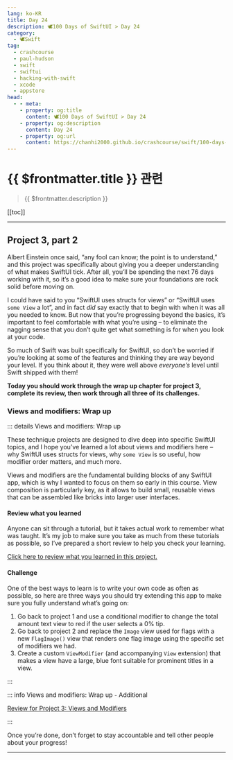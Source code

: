 ```yaml
---
lang: ko-KR
title: Day 24
description: 🕊️100 Days of SwiftUI > Day 24
category:
  - 🕊️Swift
tag: 
  - crashcourse
  - paul-hudson
  - swift
  - swiftui
  - hacking-with-swift
  - xcode
  - appstore
head:
  - - meta:
    - property: og:title
      content: 🕊️100 Days of SwiftUI > Day 24
    - property: og:description
      content: Day 24
    - property: og:url
      content: https://chanhi2000.github.io/crashcourse/swift/100-days-of-swiftui/24.html
---
```


# {{ $frontmatter.title }} 관련

> {{ $frontmatter.description }}

[[toc]]

---

## Project 3, part 2

Albert Einstein once said, “any fool can know; the point is to understand,” and this project was specifically about giving you a deeper understanding of what makes SwiftUI tick. After all, you’ll be spending the next 76 days working with it, so it’s a good idea to make sure your foundations are rock solid before moving on.

I could have said to you “SwiftUI uses structs for views” or “SwiftUI uses `some View` a lot”, and in fact _did_ say exactly that to begin with when it was all you needed to know. But now that you’re progressing beyond the basics, it’s important to feel comfortable with what you’re using – to eliminate the nagging sense that you don’t quite get what something is for when you look at your code.

So much of Swift was built specifically for SwiftUI, so don’t be worried if you’re looking at some of the features and thinking they are way beyond your level. If you think about it, they were well above _everyone’s_ level until Swift shipped with them!

__Today you should work through the wrap up chapter for project 3, complete its review, then work through all three of its challenges.__

### Views and modifiers: Wrap up

::: details Views and modifiers: Wrap up

These technique projects are designed to dive deep into specific SwiftUI topics, and I hope you’ve learned a lot about views and modifiers here – why SwiftUI uses structs for views, why `some View` is so useful, how modifier order matters, and much more.

Views and modifiers are the fundamental building blocks of any SwiftUI app, which is why I wanted to focus on them so early in this course. View composition is particularly key, as it allows to build small, reusable views that can be assembled like bricks into larger user interfaces.

#### Review what you learned

Anyone can sit through a tutorial, but it takes actual work to remember what was taught. It’s my job to make sure you take as much from these tutorials as possible, so I’ve prepared a short review to help you check your learning.

[Click here to review what you learned in this project.][views-and-modifiers]

#### Challenge

One of the best ways to learn is to write your own code as often as possible, so here are three ways you should try extending this app to make sure you fully understand what’s going on:

1. Go back to project 1 and use a conditional modifier to change the total amount text view to red if the user selects a 0% tip.
2. Go back to project 2 and replace the `Image` view used for flags with a new `FlagImage()` view that renders one flag image using the specific set of modifiers we had.
3. Create a custom `ViewModifier` (and accompanying `View` extension) that makes a view have a large, blue font suitable for prominent titles in a view.

:::

::: info Views and modifiers: Wrap up - Additional

[Review for Project 3: Views and Modifiers][views-and-modifiers]

:::

Once you’re done, don’t forget to stay accountable and tell other people about your progress!

---

<TagLinks />

[views-and-modifiers]: https://www.hackingwithswift.com/review/ios-swiftui/views-and-modifiers